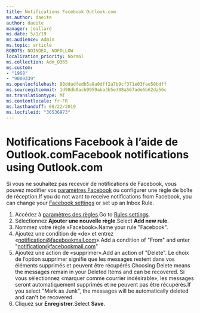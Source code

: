 ```yaml
---
title: Notifications Facebook Outlook.com
ms.author: daeite
author: daeite
manager: joallard
ms.date: 5/1/19
ms.audience: Admin
ms.topic: article
ROBOTS: NOINDEX, NOFOLLOW
localization_priority: Normal
ms.collection: Adm_O365
ms.custom:
- "1968"
- "9000339"
ms.openlocfilehash: 80ddadfedb5a8a0dff2a7b9cf371e03fae58bdff
ms.sourcegitcommit: 1d98db8acb9959aba3b5e308a567ade6b62da56c
ms.translationtype: MT
ms.contentlocale: fr-FR
ms.lasthandoff: 08/22/2019
ms.locfileid: "36536973"
---
```

# <a name="facebook-notifications-using-outlookcom"></a><span data-ttu-id="647d7-102">Notifications Facebook à l’aide de Outlook.com</span><span class="sxs-lookup"><span data-stu-id="647d7-102">Facebook notifications using Outlook.com</span></span>

<span data-ttu-id="647d7-103">Si vous ne souhaitez pas recevoir de notifications de Facebook, vous pouvez modifier vos [paramètres Facebook](https://www.facebook.com/settings?tab=notifications) ou configurer une règle de boîte de réception.</span><span class="sxs-lookup"><span data-stu-id="647d7-103">If you do not want to receive notifications from Facebook, you can change your [Facebook settings](https://www.facebook.com/settings?tab=notifications) or set up an Inbox Rule.</span></span>

1. <span data-ttu-id="647d7-104">Accédez à [paramètres des règles](https://outlook.live.com/mail/options/mail/rules/inboxRules).</span><span class="sxs-lookup"><span data-stu-id="647d7-104">Go to [Rules settings](https://outlook.live.com/mail/options/mail/rules/inboxRules).</span></span>
1. <span data-ttu-id="647d7-105">Sélectionnez **Ajouter une nouvelle règle**.</span><span class="sxs-lookup"><span data-stu-id="647d7-105">Select **Add new rule**.</span></span>
1. <span data-ttu-id="647d7-106">Nommez votre règle «Facebook».</span><span class="sxs-lookup"><span data-stu-id="647d7-106">Name your rule "Facebook".</span></span>
1. <span data-ttu-id="647d7-107">Ajoutez une condition de «de» et entrez «notification@facebookmail.com».</span><span class="sxs-lookup"><span data-stu-id="647d7-107">Add a condition of "From" and enter "notification@facebookmail.com"</span></span>
1. <span data-ttu-id="647d7-108">Ajoutez une action de «supprimer».</span><span class="sxs-lookup"><span data-stu-id="647d7-108">Add an action of "Delete".</span></span> <span data-ttu-id="647d7-109">Le choix de l’option supprimer signifie que les messages restent dans vos éléments supprimés et peuvent être récupérés.</span><span class="sxs-lookup"><span data-stu-id="647d7-109">Choosing Delete means the messages remain in your Deleted Items and can be recovered.</span></span> <span data-ttu-id="647d7-110">Si vous sélectionnez «marquer comme courrier indésirable», les messages seront automatiquement supprimés et ne peuvent pas être récupérés.</span><span class="sxs-lookup"><span data-stu-id="647d7-110">If you select "Mark as Junk", the messages will be automatically deleted and can't be recovered.</span></span>
1. <span data-ttu-id="647d7-111">Cliquez sur **Enregistrer**.</span><span class="sxs-lookup"><span data-stu-id="647d7-111">Select **Save**.</span></span>